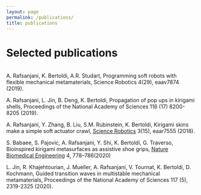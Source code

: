 ```yaml
---
layout: page
permalink: /publications/
title: publications
---
```


# Selected publications
\
A. Rafsanjani, K. Bertoldi, A.R. Studart,
Programming soft robots with flexible mechanical metamaterials,
Science Robotics 4(29), eaav7874 (2019).

A. Rafsanjani, L. Jin, B. Deng, K. Bertoldi,
Propagation of pop ups in kirigami shells,
Proceedings of the National Academy of Sciences 116 (17) 8200-8205 (2019).

A. Rafsanjani, Y. Zhang, B. Liu, S.M. Rubinstein, K. Bertoldi,
Kirigami skins make a simple soft actuator crawl,
[<u>Science Robotics</u>](http://dx.doi.org/10.1126/scirobotics.aar7555) 3(15), eaar7555 (2018).

S. Babaee, S. Pajovic, A. Rafsanjani, Y. Shi, K. Bertoldi, G. Traverso, Bioinspired kirigami metasurfaces as assistive shoe grips, [<u>Nature Biomedical Engineering</u>](https://doi.org/10.1038/s41551-020-0564-3) 4, 778–786(2020)

L. Jin, R. Khajehtourian, J. Mueller, A. Rafsanjani, V. Tournat, K. Bertoldi, D. Kochmann,
Guided transition waves in multistable mechanical metamaterials,
Proceedings of the National Academy of Sciences 117 (5), 2319-2325 (2020).






<!-- <ul class="post-list">
{% for poem in site.poetry reversed %}
    <li>
        <h2><a class="poem-title" href="{{ poem.url | prepend: site.baseurl }}">{{ poem.title }}</a></h2>
        <p class="post-meta">{{ poem.date | date: '%B %-d, %Y — %H:%M' }}</p>
      </li>
{% endfor %}
</ul> -->
